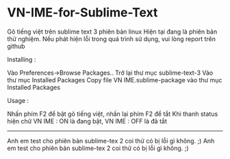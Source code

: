 VN-IME-for-Sublime-Text
=======================
Gõ tiếng việt trên sublime text 3 phiên bản linux
Hiện tại đang là phiên bản thử nghiệm. Nếu phát hiện lỗi trong quá trình sử dụng, vui lòng report trên github

Installing : 

Vào Preferences->Browse Packages..
Trở lại thư mục sublime-text-3
Vào thư mục Installed Packages
Copy file VN IME.sublime-package vào thư mục Installed Packages

Usage : 

Nhấn phím F2 để bật gõ tiếng việt, nhấn lại phím F2 để tắt
Khi thanh status hiện chữ VN IME : ON là đang bật, VN IME : OFF là đã tắt

---------------------------------------------------------------------
Anh em test cho phiên bản sublime-tex 2 coi thử có bị lỗi gì không. ;)
Anh em test cho phiên bản sublime-tex 2 coi thử có bị lỗi gì không. ;)
